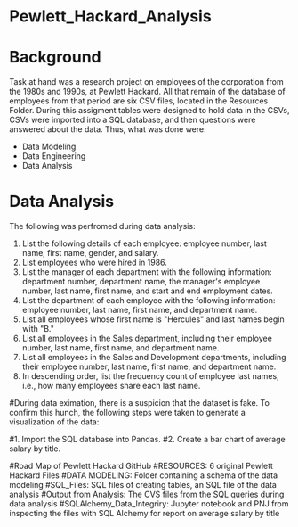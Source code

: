 # Pewlett_Hackard_Analysis

# Background
Task at hand was a research project on employees of the corporation from the 1980s and 1990s, at Pewlett Hackard. All that remain of 
the database of employees from that period are six CSV files, located in the Resources Folder.
During this assigment tables were designed to hold data in the CSVs, CSVs were imported into a SQL database, and then questions were answered about the data. Thus, what was done were:


 * Data Modeling 
 * Data Engineering
 * Data Analysis
  
# Data Analysis
The following was perfromed during data analysis:
  1. List the following details of each employee: employee number, last name, first name, gender, and salary.
  2. List employees who were hired in 1986.
  3. List the manager of each department with the following information: department number, department name, the manager's employee          number, last name, first name, and start and end employment dates.
  4. List the department of each employee with the following information: employee number, last name, first name, and department name.
  5. List all employees whose first name is "Hercules" and last names begin with "B."
  6. List all employees in the Sales department, including their employee number, last name, first name, and department name.
  7. List all employees in the Sales and Development departments, including their employee number, last name, first name, 
     and   department name.
  8. In descending order, list the frequency count of employee last names, i.e., how many employees share each last name.


#During data eximation, there is a suspicion that the dataset is fake. To confirm this hunch, the following steps were taken to generate a visualization of the data:

  #1. Import the SQL database into Pandas. 
  #2. Create a bar chart of average salary by title.


#Road Map of Pewlett Hackard GitHub
  #RESOURCES: 6 original Pewlett Hackard Files
  #DATA MODELING: Folder containing a schema of the data modeling
  #SQL_Files: SQL files of creating tables, an SQL file of the data analysis
  #Output from Analysis: The CVS files from the SQL queries during data analysis
  #SQLAlchemy_Data_Integriry: Jupyter notebook and PNJ from inspecting the files with SQL Alchemy for report on average salary by title


